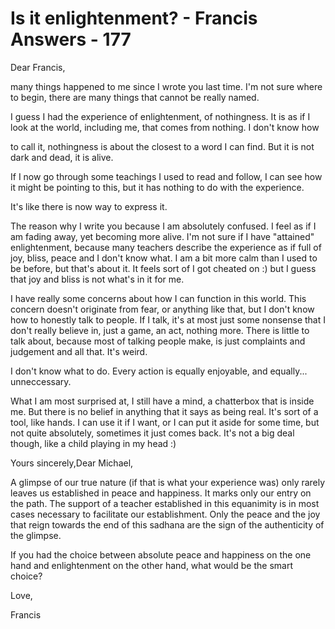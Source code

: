 # Is it enlightenment? - Francis Answers - 177

Dear Francis,  

many things happened to me since I wrote you last time. I'm not sure where to begin, there are many things that cannot be really named.  

I guess I had the experience of enlightenment, of nothingness. It is as if I look at the world, including me, that comes from nothing. I don't know how  

to call it, nothingness is about the closest to a word I can find. But it is not dark and dead, it is alive.  

If I now go through some teachings I used to read and follow, I can see how it might be pointing to this, but it has nothing to do with the experience.  

It's like there is now way to express it.  

The reason why I write you because I am absolutely confused. I feel as if I am fading away, yet becoming more alive. I'm not sure if I have "attained" enlightenment, because many teachers describe the experience as if full of joy, bliss, peace and I don't know what. I am a bit more calm than I used to be before, but that's about it. It feels sort of I got cheated on :) but I guess that joy and bliss is not what's in it for me.  

I have really some concerns about how I can function in this world. This concern doesn't originate from fear, or anything like that, but I don't know how to honestly talk to people. If I talk, it's at most just some nonsense that I don't really believe in, just a game, an act, nothing more. There is little to talk about, because most of talking people make, is just complaints and judgement and all that. It's weird.  

I don't know what to do. Every action is equally enjoyable, and equally... unneccessary.  

What I am most surprised at, I still have a mind, a chatterbox that is inside me. But there is no belief in anything that it says as being real. It's sort of a tool, like hands. I can use it if I want, or I can put it aside for some time, but not quite absolutely, sometimes it just comes back. It's not a big deal though, like a child playing in my head :)  

Yours sincerely,Dear Michael,

A glimpse of our true nature (if that is what your experience was) only rarely leaves us established in peace and happiness. It marks only our entry on the path. The support of a teacher established in this equanimity is in most cases necessary to facilitate our establishment. Only the peace and the joy that reign towards the end of this sadhana are the sign of the authenticity of the glimpse.

If you had the choice between absolute peace and happiness on the one hand and enlightenment on the other hand, what would be the smart choice?

Love,

Francis

